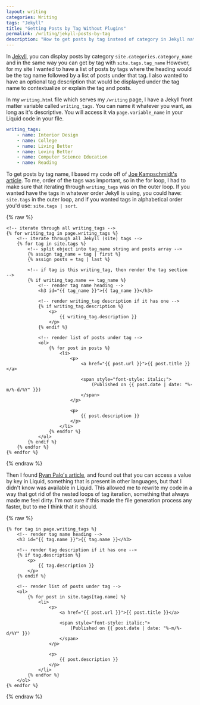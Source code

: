 ```yaml
---
layout: writing
categories: Writing
tags: "Jekyll"
title: "Getting Posts by Tag Without Plugins"
permalink: /writing/jekyll-posts-by-tag
description: "How to get posts by tag instead of category in Jekyll natively without plugins."
---
```


In [Jekyll](https://jekyllrb.com), you can display posts by category `site.categories.category_name` and in the same way you can get by tag with `site.tags.tag_name` However, for my site I wanted to have a list of posts by tags where the heading would be the tag name followed by a list of posts under that tag. I also wanted to have an optional tag description that would be displayed under the tag name to contextualize or explain the tag and posts.

In my `writing.html` file which serves my `/writing` page, I have a Jekyll front matter variable called `writing_tags`. You can name it whatever you want, as long as it's descriptive. You will access it via `page.variable_name` in your Liquid code in your file.

```yaml
writing_tags:
    - name: Interior Design
    - name: College
    - name: Living Better
    - name: Loving Better
    - name: Computer Science Education
    - name: Reading
```

To get posts by tag name, I based my code off of [Joe Kampschmidt's article](https://www.jokecamp.com/blog/listing-jekyll-posts-by-tag). To me, order of the tags was important, so in the for loop, I had to make sure that iterating through `writing_tags` was on the outer loop. If you wanted have the tags in whatever order Jekyll is using, you could have: `site.tags` in the outer loop, and if you wanted tags in alphabetical order you'd use: `site.tags | sort`.

{% raw %}
```liquid
<!-- iterate through all writing_tags -->
{% for writing_tag in page.writing_tags %}
    <!-- iterate through all Jekyll (site) tags -->
    {% for tag in site.tags %}
        <!-- split object into tag_name string and posts array -->
        {% assign tag_name = tag | first %}
        {% assign posts = tag | last %}
        
        <!-- if tag is this writing_tag, then render the tag section  -->
        {% if writing_tag.name == tag_name %}
            <!-- render tag name heading -->
            <h3 id="{{ tag_name }}">{{ tag_name }}</h3>

            <!-- render writing_tag description if it has one -->
            {% if writing_tag.description %}
                <p>
                    {{ writing_tag.description }}
                </p>
            {% endif %}

            <!-- render list of posts under tag -->
            <ol>
                {% for post in posts %}
                    <li>
                        <p>
                            <a href="{{ post.url }}">{{ post.title }}</a>

                            <span style="font-style: italic;">
                                (Published on {{ post.date | date: "%-m/%-d/%Y" }})
                            </span>
                        </p>
                                        
                        <p>
                            {{ post.description }}
                        </p>
                    </li>
                {% endfor %}
            </ol>
        {% endif %}
    {% endfor %}
{% endfor %}
```
{% endraw %}

Then I found [Ryan Palo's article](https://www.assertnotmagic.com/2017/04/25/jekyll-tags-the-easy-way/), and found out that you can access a value by key in Liquid, something that is present in other languages, but that I didn't know was available in Liquid. This allowed me to rewrite my code in a way that got rid of the nested loops of tag iteration, something that always made me feel dirty. I'm not sure if this made the file generation process any faster, but to me I think that it should.

{% raw %}
```liquid
{% for tag in page.writing_tags %}
    <!-- render tag name heading -->
    <h3 id="{{ tag.name }}">{{ tag.name }}</h3>

    <!-- render tag description if it has one -->
    {% if tag.description %}
        <p>
            {{ tag.description }}
        </p>
    {% endif %}

    <!-- render list of posts under tag -->
    <ol>
        {% for post in site.tags[tag.name] %}
            <li>
                <p>
                    <a href="{{ post.url }}">{{ post.title }}</a>

                    <span style="font-style: italic;">
                        (Published on {{ post.date | date: "%-m/%-d/%Y" }})
                    </span>
                </p>
                                        
                <p>
                    {{ post.description }}
                </p>
            </li>
        {% endfor %}
    </ol>
{% endfor %}
```
{% endraw %}
